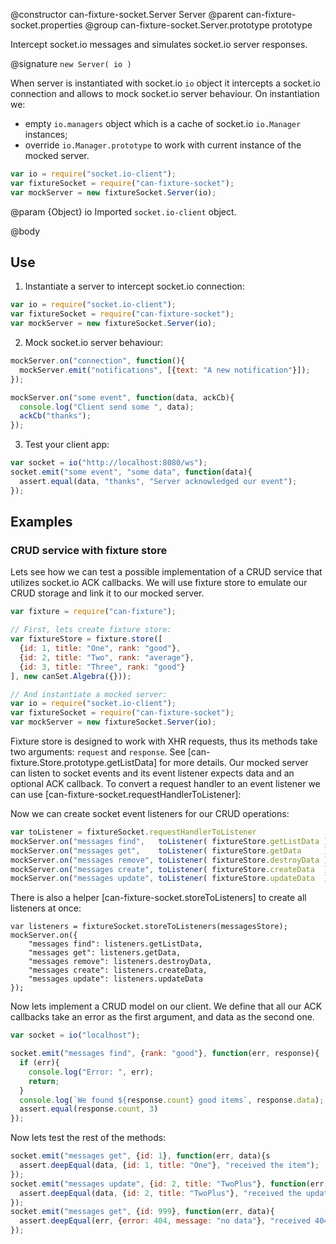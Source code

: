 @constructor can-fixture-socket.Server Server
@parent can-fixture-socket.properties
@group can-fixture-socket.Server.prototype prototype

Intercept socket.io messages and simulates socket.io server responses.

@signature `new Server( io )`

When server is instantiated with socket.io `io` object it intercepts a socket.io connection and allows to mock socket.io server behaviour. On instantiation we:
  - empty `io.managers` object which is a cache of socket.io `io.Manager` instances;
  - override `io.Manager.prototype` to work with current instance of the mocked server.

```js
var io = require("socket.io-client");
var fixtureSocket = require("can-fixture-socket");
var mockServer = new fixtureSocket.Server(io);
```

@param {Object} io Imported `socket.io-client` object.

@body

## Use

1. Instantiate a server to intercept socket.io connection:
```js
var io = require("socket.io-client");
var fixtureSocket = require("can-fixture-socket");
var mockServer = new fixtureSocket.Server(io);
```

2. Mock socket.io server behaviour:
```js
mockServer.on("connection", function(){
  mockServer.emit("notifications", [{text: "A new notification"}]);
});

mockServer.on("some event", function(data, ackCb){
  console.log("Client send some ", data);
  ackCb("thanks");
});
```

3. Test your client app:
```js
var socket = io("http://localhost:8080/ws");
socket.emit("some event", "some data", function(data){
  assert.equal(data, "thanks", "Server acknowledged our event");
});
```

## Examples

### CRUD service with fixture store

Lets see how we can test a possible implementation of a CRUD service that utilizes socket.io ACK callbacks. We will use fixture store to emulate our CRUD storage and link it to our mocked server.

```js
var fixture = require("can-fixture");

// First, lets create fixture store:
var fixtureStore = fixture.store([
  {id: 1, title: "One", rank: "good"},
  {id: 2, title: "Two", rank: "average"},
  {id: 3, title: "Three", rank: "good"}
], new canSet.Algebra({}));

// And instantiate a mocked server:
var io = require("socket.io-client");
var fixtureSocket = require("can-fixture-socket");
var mockServer = new fixtureSocket.Server(io);
```

Fixture store is designed to work with XHR requests, thus its methods take two arguments: `request` and `response`. See [can-fixture.Store.prototype.getListData] for more details. Our mocked server can listen to socket events and its event listener expects data and an optional ACK callback. To convert a request handler to an event listener we can use [can-fixture-socket.requestHandlerToListener]:

Now we can create socket event listeners for our CRUD operations:
```js
var toListener = fixtureSocket.requestHandlerToListener
mockServer.on("messages find",   toListener( fixtureStore.getListData ));
mockServer.on("messages get",    toListener( fixtureStore.getData     ));
mockServer.on("messages remove", toListener( fixtureStore.destroyData ));
mockServer.on("messages create", toListener( fixtureStore.createData  ));
mockServer.on("messages update", toListener( fixtureStore.updateData  ));
```

There is also a helper [can-fixture-socket.storeToListeners] to create all listeners at once:
```
var listeners = fixtureSocket.storeToListeners(messagesStore);
mockServer.on({
	"messages find": listeners.getListData,
	"messages get": listeners.getData,
	"messages remove": listeners.destroyData,
	"messages create": listeners.createData,
	"messages update": listeners.updateData
});
```

Now lets implement a CRUD model on our client. We define that all our ACK callbacks take an error as the first argument, and data as the second one.
```js
var socket = io("localhost");

socket.emit("messages find", {rank: "good"}, function(err, response){
  if (err){
    console.log("Error: ", err);
    return;
  }
  console.log(`We found ${response.count} good items`, response.data);
  assert.equal(response.count, 3)
});
```

Now lets test the rest of the methods:
```js
socket.emit("messages get", {id: 1}, function(err, data){s
  assert.deepEqual(data, {id: 1, title: "One"}, "received the item");
});
socket.emit("messages update", {id: 2, title: "TwoPlus"}, function(err, data){
  assert.deepEqual(data, {id: 2, title: "TwoPlus"}, "received the updated item");
});
socket.emit("messages get", {id: 999}, function(err, data){
  assert.deepEqual(err, {error: 404, message: "no data"}, "received 404 when looking for a non-existent item id");
});
```
